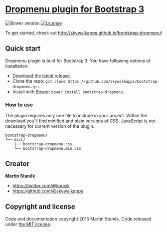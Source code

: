 # [Dropmenu plugin for Bootstrap 3](http://skywalkapps.github.io/bootstrap-dropmenu)
![Bower version](https://img.shields.io/bower/v/bootstrap.svg?style=flat)
[![License](https://img.shields.io/badge/license-MIT-brightgreen.svg?style=flat)](LICENSE)

To get started, check out <http://skywalkapps.github.io/bootstrap-dropmenu>!

## Quick start

Dropmenu plugin is built for Bootstrap 3. You have following options of installation:

- [Download the latest release](https://github.com/skywalkapps/bootstrap-dropmenu/archive/v0.9.0.zip).
- Clone the repo: `git clone https://github.com/skywalkapps/bootstrap-dropmenu.git`.
- Install with [Bower](http://bower.io): `bower install bootstrap-dropmenu`.

### How to use

The plugin requires only one file to include in your project. Within the download you'll find minified and plain versions of CSS. JavaScript is not necessary for current version of the plugin.

```
bootstrap-dropmenu/
└── dist/
    ├── bootstrap-dropmenu.css
    └── bootstrap-dropmenu.min.css
```

## Creator

**Martin Staněk**

- <https://twitter.com/@koucik>
- <https://github.com/@skywalkapps>

## Copyright and license

Code and documentation copyright 2015 Martin Staněk. Code released under [the MIT license](https://github.com/skywalkapps/bootstrap-dropmenu/blob/master/LICENSE).
